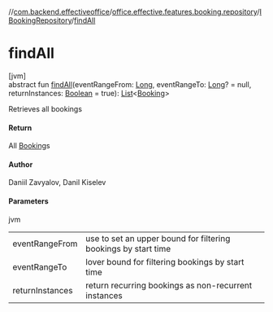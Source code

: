 //[com.backend.effectiveoffice](../../../index.md)/[office.effective.features.booking.repository](../index.md)/[IBookingRepository](index.md)/[findAll](find-all.md)

# findAll

[jvm]\
abstract fun [findAll](find-all.md)(eventRangeFrom: [Long](https://kotlinlang.org/api/latest/jvm/stdlib/kotlin/-long/index.html), eventRangeTo: [Long](https://kotlinlang.org/api/latest/jvm/stdlib/kotlin/-long/index.html)? = null, returnInstances: [Boolean](https://kotlinlang.org/api/latest/jvm/stdlib/kotlin/-boolean/index.html) = true): [List](https://kotlinlang.org/api/latest/jvm/stdlib/kotlin.collections/-list/index.html)&lt;[Booking](../../office.effective.model/-booking/index.md)&gt;

Retrieves all bookings

#### Return

All [Booking](../../office.effective.model/-booking/index.md)s

#### Author

Daniil Zavyalov, Danil Kiselev

#### Parameters

jvm

| | |
|---|---|
| eventRangeFrom | use to set an upper bound for filtering bookings by start time |
| eventRangeTo | lover bound for filtering bookings by start time |
| returnInstances | return recurring bookings as non-recurrent instances |
